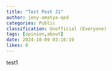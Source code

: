 ```yaml
---
title: "Test Post J1"
author: jeny-amatya-qed
categories: Public
classification: Unofficial (Everyone)
tags: [opinion,about]
date: 2024-10-09 03:16:19 
likes: 0
---
```


test1